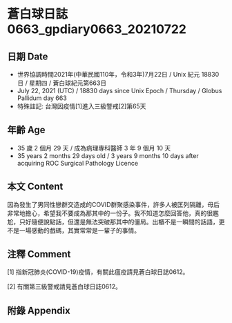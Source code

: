 [_metadata_:encoding]: - "utf-8"
[_metadata_:language]: - "zh-Hant-TW"
[_metadata_:fileformat]: - "markdown"
[_metadata_:MIME_type]: - "text/plain"
[_metadata_:markdown_version]: - "commonmark version 0.30"
[_metadata_:markdown_spec]: - "https://spec.commonmark.org/0.30/"

# 蒼白球日誌0663_gpdiary0663_20210722 #

## 日期 Date ##

* 世界協調時間2021年(中華民國110年，令和3年)7月22日 / Unix 紀元 18830 日 / 星期四 / 蒼白球紀元第663日
* July 22, 2021 (UTC) / 18830 days since Unix Epoch / Thursday / Globus Pallidum day 663
* 特殊註記: 台灣因疫情[1]進入三級警戒[2]第65天

## 年齡 Age ##

* 35 歲 2 個月 29 天 / 成為病理專科醫師 3 年 9 個月 10 天
* 35 years 2 months 29 days old / 3 years 9 months 10 days after acquiring ROC Surgical Pathology Licence

## 本文 Content ##

因為發生了男同性戀群交造成的COVID群聚感染事件，許多人被匡列隔離，母后非常地擔心，希望我不要成為那其中的一份子。我不知道怎麼回答他，真的很尷尬，只好隨便說點話，但還是無法突破那其中的僵局。出櫃不是一瞬間的話語，更不是一場感動的戲碼，其實常常是一輩子的事情。

## 注釋 Comment ##

[1] 指新冠肺炎(COVID-19)疫情，有關此瘟疫請見蒼白球日誌0612。

[2] 有關第三級警戒請見蒼白球日誌0612。

## 附錄 Appendix ##

